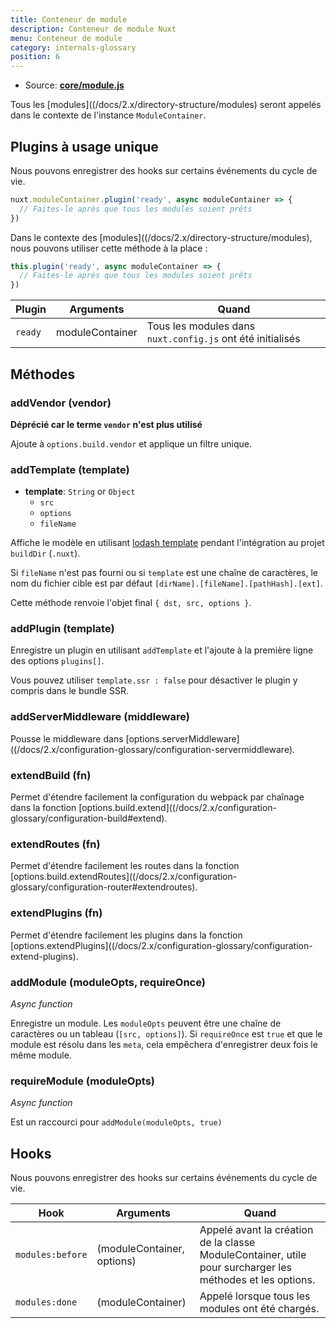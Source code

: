 ```yaml
---
title: Conteneur de module
description: Conteneur de module Nuxt
menu: Conteneur de module
category: internals-glossary
position: 6
---
```


- Source: **[core/module.js](https://github.com/nuxt/nuxt.js/blob/dev/packages/core/src/module.js)**

Tous les [modules]((/docs/2.x/directory-structure/modules) seront appelés dans le contexte de l'instance `ModuleContainer`.

## Plugins à usage unique

Nous pouvons enregistrer des hooks sur certains événements du cycle de vie.

```js
nuxt.moduleContainer.plugin('ready', async moduleContainer => {
  // Faites-le après que tous les modules soient prêts
})
```

Dans le contexte des [modules]((/docs/2.x/directory-structure/modules), nous pouvons utiliser cette méthode à la place :

```js
this.plugin('ready', async moduleContainer => {
  // Faites-le après que tous les modules soient prêts
})
```

| Plugin  | Arguments       | Quand                                                      |
| ------- | --------------- | ---------------------------------------------------------- |
| `ready` | moduleContainer | Tous les modules dans `nuxt.config.js` ont été initialisés |

## Méthodes

### addVendor (vendor)

**Déprécié car le terme `vendor` n'est plus utilisé**

Ajoute à `options.build.vendor` et applique un filtre unique.

### addTemplate (template)

- **template**: `String` or `Object`
  - `src`
  - `options`
  - `fileName`

Affiche le modèle en utilisant [lodash template](https://lodash.com/docs/4.17.4#template) pendant l'intégration au projet `buildDir` (`.nuxt`).

Si `fileName` n'est pas fourni ou si `template` est une chaîne de caractères, le nom du fichier cible est par défaut `[dirName].[fileName].[pathHash].[ext]`.

Cette méthode renvoie l'objet final `{ dst, src, options }`.

### addPlugin (template)

Enregistre un plugin en utilisant `addTemplate` et l'ajoute à la première ligne des options `plugins[]`.

Vous pouvez utiliser `template.ssr : false` pour désactiver le plugin y compris dans le bundle SSR.

### addServerMiddleware (middleware)

Pousse le middleware dans [options.serverMiddleware]((/docs/2.x/configuration-glossary/configuration-servermiddleware).

### extendBuild (fn)

Permet d'étendre facilement la configuration du webpack par chaînage dans la fonction [options.build.extend]((/docs/2.x/configuration-glossary/configuration-build#extend).

### extendRoutes (fn)

Permet d'étendre facilement les routes dans la fonction [options.build.extendRoutes]((/docs/2.x/configuration-glossary/configuration-router#extendroutes).

### extendPlugins (fn)

Permet d'étendre facilement les plugins dans la fonction [options.extendPlugins]((/docs/2.x/configuration-glossary/configuration-extend-plugins).

### addModule (moduleOpts, requireOnce)

_Async function_

Enregistre un module. Les `moduleOpts` peuvent être une chaîne de caractères ou un tableau (`[src, options]`). Si `requireOnce` est `true` et que le module est résolu dans les `meta`, cela empêchera d'enregistrer deux fois le même module.

### requireModule (moduleOpts)

_Async function_

Est un raccourci pour `addModule(moduleOpts, true)`

## Hooks

Nous pouvons enregistrer des hooks sur certains événements du cycle de vie.

| Hook             | Arguments                  | Quand                                                                                                     |
| ---------------- | -------------------------- | --------------------------------------------------------------------------------------------------------- |
| `modules:before` | (moduleContainer, options) | Appelé avant la création de la classe ModuleContainer, utile pour surcharger les méthodes et les options. |
| `modules:done`   | (moduleContainer)          | Appelé lorsque tous les modules ont été chargés.                                                          |
